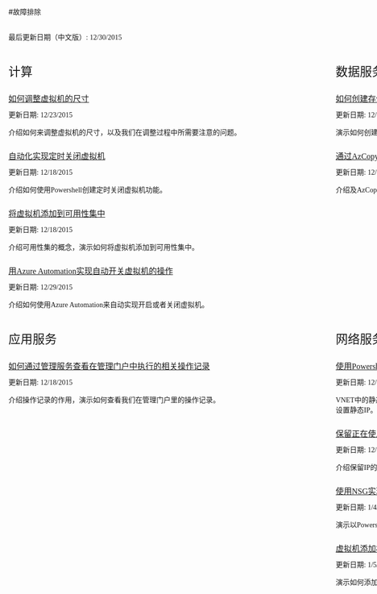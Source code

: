 <properties linkid="troubleshoot" urlDisplayName="troubleshoot" pageTitle="故障排除" metaKeywords="troubleshoot" disableRightNav="true" description="" metaCanonical="" services="" documentationCenter="" title="" authors="" solutions="" manager="" editor="" />
<tags ms.service="" ms.date="" wacn.date=""/>

#故障排除

<div style="margin: 0px auto;">
        <div style="width:1200px">
            <div style="margin-top:30px;"><span style="font-weight:normal;font-family:'Microsoft YaHei';font-size:14px;"> 最后更新日期（中文版）: 12/30/2015 </span></div>
        </div>
        <div style="width: 1200px;margin-top:40px;">
            <div style="width: 550px;  margin-right: 100px;  display: inline-block;">
                <div style="width: 550px;">
                    <div><span style="font-size:24px;font-family:'Microsoft YaHei';font-weight:normal;">计算</span></div>
                    <div style="margin-top:25px;"><a href="/documentation/articles/troubleshoot/virtual-machine-how-to-reset-vm-size" style="font-size:16px;font-family:'Microsoft YaHei';font-weight:normal;">如何调整虚拟机的尺寸</a></div>
                    <div style="margin-top:10px;"><span style="font-weight:normal;font-size:14px;font-family:'Microsoft YaHei';"> 更新日期: 12/23/2015 </span></div>
                    <div style="margin-top:15px;"><span style="font-family:'Microsoft YaHei';font-size:14px">介绍如何来调整虚拟机的尺寸，以及我们在调整过程中所需要注意的问题。</span></div>
                    <div style="margin-top:25px;"><a href="/documentation/articles/troubleshoot/virtual-machine-how-to-turn-off-vm-automatically" style="font-size:16px;font-family:'Microsoft YaHei';">自动化实现定时关闭虚拟机</a></div>
                    <div style="margin-top:10px;"><span style="font-weight:normal;font-size:14px;font-family:'Microsoft YaHei';"> 更新日期: 12/18/2015 </span></div>
                    <div style="margin-top:15px;"><span style="font-family:'Microsoft YaHei';font-size:14px">介绍如何使用Powershell创建定时关闭虚拟机功能。</span></div>
                    <div style="margin-top:25px;"><a href="/documentation/articles/troubleshoot/virtual-machine-add-vm-to-availability-group" style="font-size:16px;font-family:'Microsoft YaHei';">将虚拟机添加到可用性集中</a></div>
                    <div style="margin-top:10px;"><span style="font-weight:normal;font-size:14px;font-family:'Microsoft YaHei';"> 更新日期: 12/18/2015 </span></div>
                    <div style="margin-top:15px;"><span style="font-family:'Microsoft YaHei';font-size:14px">介绍可用性集的概念，演示如何将虚拟机添加到可用性集中。</span></div>
                    <div style="margin-top:25px;"><a href="/documentation/articles/troubleshoot/virtual-machine-add-vm-to-availability-group" style="font-size:16px;font-family:'Microsoft YaHei';">用Azure Automation实现自动开关虚拟机的操作</a></div>
                    <div style="margin-top:10px;"><span style="font-weight:normal;font-size:14px;font-family:'Microsoft YaHei';"> 更新日期: 12/29/2015 </span></div>
                    <div style="margin-top:15px;"><span style="font-family:'Microsoft YaHei';font-size:14px">介绍如何使用Azure Automation来自动实现开启或者关闭虚拟机。</span></div>
                </div>
            </div>
            <div style="width:550px; float:right">
                <div style="width: 550px;">
                    <div><span style="font-size:24px;font-family:'Microsoft YaHei';font-weight:normal;">数据服务</span></div>
                    <div style="margin-top:25px;"><a href="/documentation/articles/troubleshoot/storage-how-to-create-account-container" style="font-size:16px;font-family:'Microsoft YaHei';">如何创建存储账号及容器</a></div>
                    <div style="margin-top:10px;"><span style="font-weight:normal;font-size:14px;font-family:'Microsoft YaHei';"> 更新日期: 12/14/2015 </span></div>
                    <div style="margin-top:15px;"><span style="font-family:'Microsoft YaHei';font-size:14px">演示如何创建存储账号及容器，解析我们在创建过程中需要注意的一些概念性问题。</span></div>
                    <div style="margin-top:25px;"><a href="/documentation/articles/troubleshoot/storage-how-to-use-azcopy" style="font-size:16px;font-family:'Microsoft YaHei';">通过AzCopy操作Azure存储</a></div>
                    <div style="margin-top:10px;"><span style="font-weight:normal;font-size:14px;font-family:'Microsoft YaHei';"> 更新日期: 12/17/2015 </span></div>
                    <div style="margin-top:15px;"><span style="font-family:'Microsoft YaHei';font-size:14px">介绍及AzCopy，演示AzCopy的一些常规操作指令。</span></div>
                </div>
            </div>
        </div>
        <div style="width: 1200px;margin-top: 40px;">
            <div style="width: 550px; margin-right: 100px; display: inline-block;">
                <div style="width: 550px;">
                    <div><span style="font-size:24px;font-family:'Microsoft YaHei';font-weight:normal;">应用服务</span></div>
                    <div style="margin-top:25px;"><a href="/documentation/articles/troubleshoot/management-portal-how-to-see-operation-log" style="font-size:16px;font-family:'Microsoft YaHei';">如何通过管理服务查看在管理门户中执行的相关操作记录</a></div>
                    <div style="margin-top:10px;"><span style="font-weight:normal;font-size:14px;font-family:'Microsoft YaHei';"> 更新日期: 12/18/2015 </span></div>
                    <div style="margin-top:15px;"><span style="font-family:'Microsoft YaHei';font-size:14px">介绍操作记录的作用，演示如何查看我们在管理门户里的操作记录。</span></div>
                </div>
            </div>
            <div style="width:550px; float:right">
                <div style="width: 550px;">
                    <div><span style="font-size:24px;font-family:'Microsoft YaHei';font-weight:normal;">网络服务</span></div>
                    <div style="margin-top:25px;"><a href="/documentation/articles/troubleshoot/virtual-network-how-to-use-internal-ip" style="font-size:16px;font-family:'Microsoft YaHei';">使用Powershell设置VNET中的静态IP</a></div>
                    <div style="margin-top:10px;"><span style="font-weight:normal;font-size:14px;font-family:'Microsoft YaHei';"> 更新日期: 12/16/2015 </span></div>
                    <div style="margin-top:15px;"><span style="font-family:'Microsoft YaHei';font-size:14px">VNET中的静态IP的作用，演示如何使用Powershell对虚拟机设置静态IP、对已有的虚拟机设置静态IP。</span></div>
                    <div style="margin-top:25px;"><a href="/documentation/articles/troubleshoot/virtual-network-how-to-use-reserved-ip" style="font-size:16px;font-family:'Microsoft YaHei';">保留正在使用的VIP</a></div>
                    <div style="margin-top:10px;"><span style="font-weight:normal;font-size:14px;font-family:'Microsoft YaHei';"> 更新日期: 12/18/2015 </span></div>
                    <div style="margin-top:15px;"><span style="font-family:'Microsoft YaHei';font-size:14px">介绍保留IP的相关概念，演示如何使用Powershell来操作保留IP。</span></div>
					<div style="margin-top:25px;"><a href="/documentation/articles/troubleshoot/virtual-network-use-nsg-dmz" style="font-size:16px;font-family:'Microsoft YaHei';">使用NSG实现DMZ区域</a></div>
                    <div style="margin-top:10px;"><span style="font-weight:normal;font-size:14px;font-family:'Microsoft YaHei';"> 更新日期: 1/4/2016 </span></div>
                    <div style="margin-top:15px;"><span style="font-family:'Microsoft YaHei';font-size:14px">演示以Powershell的方式使用NSG实现DMZ区域，并对相关Powershell指令做一些说明。</span></div>
					<div style="margin-top:25px;"><a href="/documentation/articles/tvirtual-network-add-endpoint-and-acl" style="font-size:16px;font-family:'Microsoft YaHei';">虚拟机添加相应端口并配置ACL</a></div>
                    <div style="margin-top:10px;"><span style="font-weight:normal;font-size:14px;font-family:'Microsoft YaHei';"> 更新日期: 1/5/2016 </span></div>
                    <div style="margin-top:15px;"><span style="font-family:'Microsoft YaHei';font-size:14px">演示如何添加端口，并对相关的端口配置ACL</span></div>
                </div>
            </div>
        </div>
        <div style="width: 100%;margin-top:50px;display:inline-block;"></div>      
    </div>